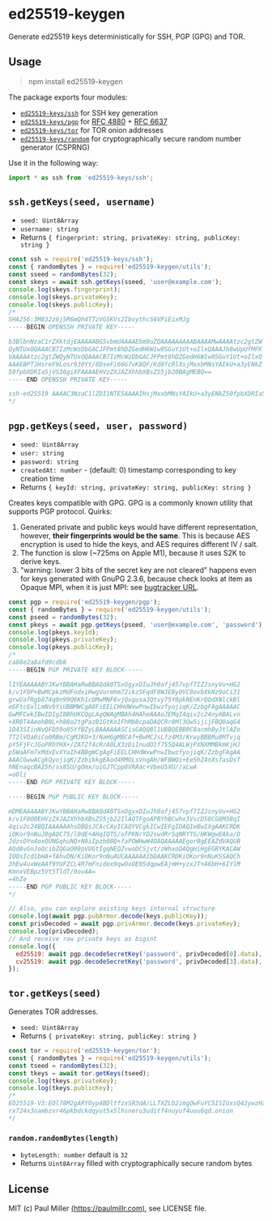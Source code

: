 # ed25519-keygen

Generate ed25519 keys deterministically for SSH, PGP (GPG) and TOR.

## Usage

> npm install ed25519-keygen

The package exports four modules:

- [`ed25519-keys/ssh`](#sshgetkeysseed-username) for SSH key generation
- [`ed25519-keys/pgp`](#pgpgetkeysseed-user-password) for [RFC 4880](https://datatracker.ietf.org/doc/html/rfc4880) + [RFC 6637](https://datatracker.ietf.org/doc/html/rfc6637)
- [`ed25519-keys/tor`](#torgetkeysseed) for TOR onion addresses
- [`ed25519-keys/random`](#randomrandombyteslength) for cryptographically secure random number generator (CSPRNG)

Use it in the following way:

```ts
import * as ssh from 'ed25519-keys/ssh';
```

## `ssh.getKeys(seed, username)`

- `seed: Uint8Array`
- `username: string`
- Returns `{ fingerprint: string, privateKey: string, publicKey: string }`

```js
const ssh = require('ed25519-keys/ssh');
const { randomBytes } = require('ed25519-keygen/utils');
const sseed = randomBytes(32);
const skeys = await ssh.getKeys(sseed, 'user@example.com');
console.log(skeys.fingerprint);
console.log(skeys.privateKey);
console.log(skeys.publicKey);
/*
SHA256:3M832z6j5R6mQh4TTzVG5KVs2IbvythcS6VPiEixMJg
-----BEGIN OPENSSH PRIVATE KEY-----

b3BlbnNzaC1rZXktdjEAAAAABG5vbmUAAAAEbm9uZQAAAAAAAAABAAAAMwAAAAtzc2gtZW
QyNTUxOQAAACB7IzMcWzDbGACJFPmt8hDZGedH6W1w0SGuY1Ut+oIlxQAAAJh8wUpUfMFK
VAAAAAtzc2gtZWQyNTUxOQAAACB7IzMcWzDbGACJFPmt8hDZGedH6W1w0SGuY1Ut+oIlxQ
AAAEBPTJHsreF9Losr930Yt/8DseFi66G7vK8QF/Kd8fcRlXsjMxxbMNsYAIkU+a3yENkZ
50fpbXDRIa5jVS36giXFAAAAEHVzZXJAZXhhbXBsZS5jb20BAgMEBQ==
-----END OPENSSH PRIVATE KEY-----

ssh-ed25519 AAAAC3NzaC1lZDI1NTE5AAAAIHsjMxxbMNsYAIkU+a3yENkZ50fpbXDRIa5jVS36giXF user@example.com
*/
```

## `pgp.getKeys(seed, user, password)`

- `seed: Uint8Array`
- `user: string`
- `password: string`
- `createdAt: number` - (default: 0) timestamp corresponding to key creation time
- Returns `{ keyId: string, privateKey: string, publicKey: string }`

Creates keys compatible with GPG. GPG is a commonly known utility that supports PGP protocol. Quirks:

1. Generated private and public keys would have different representation,
however, **their fingerprints would be the same**. This is because AES encryption is used to
hide the keys, and AES requires different IV / salt.
2. The function is slow (~725ms on Apple M1), because it uses S2K to derive keys.
3. "warning: lower 3 bits of the secret key are not cleared"
  happens even for keys generated with GnuPG 2.3.6, because check looks at item as Opaque MPI, when it is just MPI: see [bugtracker URL](https://dev.gnupg.org/rGdbfb7f809b89cfe05bdacafdb91a2d485b9fe2e0).

```js
const pgp = require('ed25519-keygen/pgp');
const { randomBytes } = require('ed25519-keygen/utils');
const pseed = randomBytes(32);
const pkeys = await pgp.getKeys(pseed, 'user@example.com', 'password');
console.log(pkeys.keyId);
console.log(pkeys.privateKey);
console.log(pkeys.publicKey);
/*
ca88e2a8afd9cdb8
-----BEGIN PGP PRIVATE KEY BLOCK-----

lIYEAAAAABYJKwYBBAHaRw8BAQdA0TSxOgyxDIuJh0afj457vpf7IZJsnyVu+HG2
k/v1F0P+BwMCpkzMdFodxiHwgVurmhm72ikz5FqdF8WJEBy0VC8ovbXkNz9oCi31
grwUafRgb874q0n99Q6Kh1cDMwMNF6vjQvgusaJQtvy75Y0pkNEnKrQQdXNlckBl
eGFtcGxlLmNvbYiUBBMWCgA8FiEELCHHdWxwPnwIbwzfyojiqK/ZzbgFAgAAAAAC
GwMFCwkIBwIDIgIBBhUKCQgLAgQWAgMBAh4HAheAAAoJEMqI4qiv2c24nyABALvn
+XR0T4AeohBNL+h88o2tgPazB1GtKo1FhMb8cpaDAQCRr8Ml3Ow5ijijFBQ0aqG4
1D43SIinNvQFD59o85YfBZyLBAAAAAASCisGAQQBl1UBBQEBB0C8acmhByJtlAZo
7T2lVQa0iCo0RBm/CgMJKO+3/NaHGgMBCAf+BwMCJsLfz4M3/KrwyBBBRu8MTvjq
pY5FjFcJGoPRhYHX+/ZATZf4cRrA0LX3zDi1nudO1f755Q4ALWjPXNXMMBkmKjHJ
p5WaAFm7xMdxEvXYaIh4BBgWCgAgFiEELCHHdWxwPnwIbwzfyojiqK/ZzbgFAgAA
AAACGwwACgkQyojiqK/ZzbikkgEAod4RMOLsVngAH/WFBWQi+Ee5hZ4nXsfasDsT
hNEnaqcBAI5h/ss8SU/gOmx/uiGJTCpp8VRAac+VbeU5XU//aLwA
=oOli
-----END PGP PRIVATE KEY BLOCK-----

-----BEGIN PGP PUBLIC KEY BLOCK-----

mDMEAAAAABYJKwYBBAHaRw8BAQdA0TSxOgyxDIuJh0afj457vpf7IZJsnyVu+HG2
k/v1F0O0EHVzZXJAZXhhbXBsZS5jb22IlAQTFgoAPBYhBCwhx3VscD58CG8M38qI
4qiv2c24BQIAAAAAAhsDBQsJCAcCAyICAQYVCgkICwIEFgIDAQIeBwIXgAAKCRDK
iOKor9nNuJ8gAQC75/l0dE+AHqIQTS/ofPKNrYD2swdRrSqNRYTG/HKWgwEAka/D
JdzsOYo4oxQUNGqhuNQ+N0iIpzb0BQ+faPOWHwW4OAQAAAAAEgorBgEEAZdVAQUB
AQdAvGnJoQcibZQGaO09pVUGtIgqNEQZvwoDCSjvt/zWhxoDAQgHiHgEGBYKACAW
IQQsIcd1bHA+fAhvDN/KiOKor9nNuAUCAAAAAAIbDAAKCRDKiOKor9nNuKSSAQCh
3hEw4uxWeAAf9YUFZCL4R7mFnidex9qwOxOE0SdqpwEAjmH+yzxJT+A6bH+6IYlM
KmnxVEBpz5Vt5TldT/9ovAA=
=4hZe
-----END PGP PUBLIC KEY BLOCK-----
*/

// Also, you can explore existing keys internal structure
console.log(await pgp.pubArmor.decode(keys.publicKey));
const privDecoded = await pgp.privArmor.decode(keys.privateKey);
console.log(privDecoded);
// And receive raw private keys as bigint
console.log({
  ed25519: await pgp.decodeSecretKey('password', privDecoded[0].data),
  cv25519: await pgp.decodeSecretKey('password', privDecoded[3].data),
});
```

## `tor.getKeys(seed)`

Generates TOR addresses.

- `seed: Uint8Array`
- Returns `{ privateKey: string, publicKey: string }`

```js
const tor = require('ed25519-keygen/tor');
const { randomBytes } = require('ed25519-keygen/utils');
const tseed = randomBytes(32);
const tkeys = await tor.getKeys(tseed);
console.log(tkeys.privateKey);
console.log(tkeys.publicKey);
/*
ED25519-V3:EOl78M2gARYOyp4BDltfzxSR3dA/LLTXZLb2imgOwFuYC5ISIUxsQ42ywzHaxvc03mahmaLziuyN0+f8EhM+4w==
rx724x3oambzxr46pkbdckdqyut5x5lhsneru3uditf4nuyuf4uou6qd.onion
*/
```

### `random.randomBytes(length)`

- `byteLength: number` default is `32`
- Returns `Uint8Array` filled with cryptographically secure random bytes

## License

MIT (c) Paul Miller [(https://paulmillr.com)](https://paulmillr.com), see LICENSE file.

